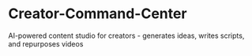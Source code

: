 # Creator-Command-Center
AI-powered content studio for creators - generates ideas, writes scripts, and repurposes videos
